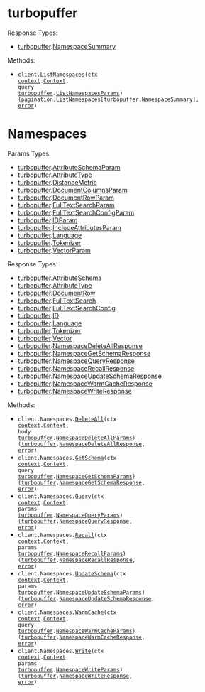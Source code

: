 # turbopuffer

Response Types:

- <a href="https://pkg.go.dev/github.com/turbopuffer/turbopuffer-go">turbopuffer</a>.<a href="https://pkg.go.dev/github.com/turbopuffer/turbopuffer-go#NamespaceSummary">NamespaceSummary</a>

Methods:

- <code title="get /v1/namespaces">client.<a href="https://pkg.go.dev/github.com/turbopuffer/turbopuffer-go#TurbopufferService.ListNamespaces">ListNamespaces</a>(ctx <a href="https://pkg.go.dev/context">context</a>.<a href="https://pkg.go.dev/context#Context">Context</a>, query <a href="https://pkg.go.dev/github.com/turbopuffer/turbopuffer-go">turbopuffer</a>.<a href="https://pkg.go.dev/github.com/turbopuffer/turbopuffer-go#ListNamespacesParams">ListNamespacesParams</a>) (<a href="https://pkg.go.dev/github.com/turbopuffer/turbopuffer-go/packages/pagination">pagination</a>.<a href="https://pkg.go.dev/github.com/turbopuffer/turbopuffer-go/packages/pagination#ListNamespaces">ListNamespaces</a>[<a href="https://pkg.go.dev/github.com/turbopuffer/turbopuffer-go">turbopuffer</a>.<a href="https://pkg.go.dev/github.com/turbopuffer/turbopuffer-go#NamespaceSummary">NamespaceSummary</a>], <a href="https://pkg.go.dev/builtin#error">error</a>)</code>

# Namespaces

Params Types:

- <a href="https://pkg.go.dev/github.com/turbopuffer/turbopuffer-go">turbopuffer</a>.<a href="https://pkg.go.dev/github.com/turbopuffer/turbopuffer-go#AttributeSchemaParam">AttributeSchemaParam</a>
- <a href="https://pkg.go.dev/github.com/turbopuffer/turbopuffer-go">turbopuffer</a>.<a href="https://pkg.go.dev/github.com/turbopuffer/turbopuffer-go#AttributeType">AttributeType</a>
- <a href="https://pkg.go.dev/github.com/turbopuffer/turbopuffer-go">turbopuffer</a>.<a href="https://pkg.go.dev/github.com/turbopuffer/turbopuffer-go#DistanceMetric">DistanceMetric</a>
- <a href="https://pkg.go.dev/github.com/turbopuffer/turbopuffer-go">turbopuffer</a>.<a href="https://pkg.go.dev/github.com/turbopuffer/turbopuffer-go#DocumentColumnsParam">DocumentColumnsParam</a>
- <a href="https://pkg.go.dev/github.com/turbopuffer/turbopuffer-go">turbopuffer</a>.<a href="https://pkg.go.dev/github.com/turbopuffer/turbopuffer-go#DocumentRowParam">DocumentRowParam</a>
- <a href="https://pkg.go.dev/github.com/turbopuffer/turbopuffer-go">turbopuffer</a>.<a href="https://pkg.go.dev/github.com/turbopuffer/turbopuffer-go#FullTextSearchParam">FullTextSearchParam</a>
- <a href="https://pkg.go.dev/github.com/turbopuffer/turbopuffer-go">turbopuffer</a>.<a href="https://pkg.go.dev/github.com/turbopuffer/turbopuffer-go#FullTextSearchConfigParam">FullTextSearchConfigParam</a>
- <a href="https://pkg.go.dev/github.com/turbopuffer/turbopuffer-go">turbopuffer</a>.<a href="https://pkg.go.dev/github.com/turbopuffer/turbopuffer-go#IDParam">IDParam</a>
- <a href="https://pkg.go.dev/github.com/turbopuffer/turbopuffer-go">turbopuffer</a>.<a href="https://pkg.go.dev/github.com/turbopuffer/turbopuffer-go#IncludeAttributesParam">IncludeAttributesParam</a>
- <a href="https://pkg.go.dev/github.com/turbopuffer/turbopuffer-go">turbopuffer</a>.<a href="https://pkg.go.dev/github.com/turbopuffer/turbopuffer-go#Language">Language</a>
- <a href="https://pkg.go.dev/github.com/turbopuffer/turbopuffer-go">turbopuffer</a>.<a href="https://pkg.go.dev/github.com/turbopuffer/turbopuffer-go#Tokenizer">Tokenizer</a>
- <a href="https://pkg.go.dev/github.com/turbopuffer/turbopuffer-go">turbopuffer</a>.<a href="https://pkg.go.dev/github.com/turbopuffer/turbopuffer-go#VectorParam">VectorParam</a>

Response Types:

- <a href="https://pkg.go.dev/github.com/turbopuffer/turbopuffer-go">turbopuffer</a>.<a href="https://pkg.go.dev/github.com/turbopuffer/turbopuffer-go#AttributeSchema">AttributeSchema</a>
- <a href="https://pkg.go.dev/github.com/turbopuffer/turbopuffer-go">turbopuffer</a>.<a href="https://pkg.go.dev/github.com/turbopuffer/turbopuffer-go#AttributeType">AttributeType</a>
- <a href="https://pkg.go.dev/github.com/turbopuffer/turbopuffer-go">turbopuffer</a>.<a href="https://pkg.go.dev/github.com/turbopuffer/turbopuffer-go#DocumentRow">DocumentRow</a>
- <a href="https://pkg.go.dev/github.com/turbopuffer/turbopuffer-go">turbopuffer</a>.<a href="https://pkg.go.dev/github.com/turbopuffer/turbopuffer-go#FullTextSearch">FullTextSearch</a>
- <a href="https://pkg.go.dev/github.com/turbopuffer/turbopuffer-go">turbopuffer</a>.<a href="https://pkg.go.dev/github.com/turbopuffer/turbopuffer-go#FullTextSearchConfig">FullTextSearchConfig</a>
- <a href="https://pkg.go.dev/github.com/turbopuffer/turbopuffer-go">turbopuffer</a>.<a href="https://pkg.go.dev/github.com/turbopuffer/turbopuffer-go#ID">ID</a>
- <a href="https://pkg.go.dev/github.com/turbopuffer/turbopuffer-go">turbopuffer</a>.<a href="https://pkg.go.dev/github.com/turbopuffer/turbopuffer-go#Language">Language</a>
- <a href="https://pkg.go.dev/github.com/turbopuffer/turbopuffer-go">turbopuffer</a>.<a href="https://pkg.go.dev/github.com/turbopuffer/turbopuffer-go#Tokenizer">Tokenizer</a>
- <a href="https://pkg.go.dev/github.com/turbopuffer/turbopuffer-go">turbopuffer</a>.<a href="https://pkg.go.dev/github.com/turbopuffer/turbopuffer-go#Vector">Vector</a>
- <a href="https://pkg.go.dev/github.com/turbopuffer/turbopuffer-go">turbopuffer</a>.<a href="https://pkg.go.dev/github.com/turbopuffer/turbopuffer-go#NamespaceDeleteAllResponse">NamespaceDeleteAllResponse</a>
- <a href="https://pkg.go.dev/github.com/turbopuffer/turbopuffer-go">turbopuffer</a>.<a href="https://pkg.go.dev/github.com/turbopuffer/turbopuffer-go#NamespaceGetSchemaResponse">NamespaceGetSchemaResponse</a>
- <a href="https://pkg.go.dev/github.com/turbopuffer/turbopuffer-go">turbopuffer</a>.<a href="https://pkg.go.dev/github.com/turbopuffer/turbopuffer-go#NamespaceQueryResponse">NamespaceQueryResponse</a>
- <a href="https://pkg.go.dev/github.com/turbopuffer/turbopuffer-go">turbopuffer</a>.<a href="https://pkg.go.dev/github.com/turbopuffer/turbopuffer-go#NamespaceRecallResponse">NamespaceRecallResponse</a>
- <a href="https://pkg.go.dev/github.com/turbopuffer/turbopuffer-go">turbopuffer</a>.<a href="https://pkg.go.dev/github.com/turbopuffer/turbopuffer-go#NamespaceUpdateSchemaResponse">NamespaceUpdateSchemaResponse</a>
- <a href="https://pkg.go.dev/github.com/turbopuffer/turbopuffer-go">turbopuffer</a>.<a href="https://pkg.go.dev/github.com/turbopuffer/turbopuffer-go#NamespaceWarmCacheResponse">NamespaceWarmCacheResponse</a>
- <a href="https://pkg.go.dev/github.com/turbopuffer/turbopuffer-go">turbopuffer</a>.<a href="https://pkg.go.dev/github.com/turbopuffer/turbopuffer-go#NamespaceWriteResponse">NamespaceWriteResponse</a>

Methods:

- <code title="delete /v2/namespaces/{namespace}">client.Namespaces.<a href="https://pkg.go.dev/github.com/turbopuffer/turbopuffer-go#NamespaceService.DeleteAll">DeleteAll</a>(ctx <a href="https://pkg.go.dev/context">context</a>.<a href="https://pkg.go.dev/context#Context">Context</a>, body <a href="https://pkg.go.dev/github.com/turbopuffer/turbopuffer-go">turbopuffer</a>.<a href="https://pkg.go.dev/github.com/turbopuffer/turbopuffer-go#NamespaceDeleteAllParams">NamespaceDeleteAllParams</a>) (<a href="https://pkg.go.dev/github.com/turbopuffer/turbopuffer-go">turbopuffer</a>.<a href="https://pkg.go.dev/github.com/turbopuffer/turbopuffer-go#NamespaceDeleteAllResponse">NamespaceDeleteAllResponse</a>, <a href="https://pkg.go.dev/builtin#error">error</a>)</code>
- <code title="get /v1/namespaces/{namespace}/schema">client.Namespaces.<a href="https://pkg.go.dev/github.com/turbopuffer/turbopuffer-go#NamespaceService.GetSchema">GetSchema</a>(ctx <a href="https://pkg.go.dev/context">context</a>.<a href="https://pkg.go.dev/context#Context">Context</a>, query <a href="https://pkg.go.dev/github.com/turbopuffer/turbopuffer-go">turbopuffer</a>.<a href="https://pkg.go.dev/github.com/turbopuffer/turbopuffer-go#NamespaceGetSchemaParams">NamespaceGetSchemaParams</a>) (<a href="https://pkg.go.dev/github.com/turbopuffer/turbopuffer-go">turbopuffer</a>.<a href="https://pkg.go.dev/github.com/turbopuffer/turbopuffer-go#NamespaceGetSchemaResponse">NamespaceGetSchemaResponse</a>, <a href="https://pkg.go.dev/builtin#error">error</a>)</code>
- <code title="post /v2/namespaces/{namespace}/query">client.Namespaces.<a href="https://pkg.go.dev/github.com/turbopuffer/turbopuffer-go#NamespaceService.Query">Query</a>(ctx <a href="https://pkg.go.dev/context">context</a>.<a href="https://pkg.go.dev/context#Context">Context</a>, params <a href="https://pkg.go.dev/github.com/turbopuffer/turbopuffer-go">turbopuffer</a>.<a href="https://pkg.go.dev/github.com/turbopuffer/turbopuffer-go#NamespaceQueryParams">NamespaceQueryParams</a>) (<a href="https://pkg.go.dev/github.com/turbopuffer/turbopuffer-go">turbopuffer</a>.<a href="https://pkg.go.dev/github.com/turbopuffer/turbopuffer-go#NamespaceQueryResponse">NamespaceQueryResponse</a>, <a href="https://pkg.go.dev/builtin#error">error</a>)</code>
- <code title="post /v1/namespaces/{namespace}/_debug/recall">client.Namespaces.<a href="https://pkg.go.dev/github.com/turbopuffer/turbopuffer-go#NamespaceService.Recall">Recall</a>(ctx <a href="https://pkg.go.dev/context">context</a>.<a href="https://pkg.go.dev/context#Context">Context</a>, params <a href="https://pkg.go.dev/github.com/turbopuffer/turbopuffer-go">turbopuffer</a>.<a href="https://pkg.go.dev/github.com/turbopuffer/turbopuffer-go#NamespaceRecallParams">NamespaceRecallParams</a>) (<a href="https://pkg.go.dev/github.com/turbopuffer/turbopuffer-go">turbopuffer</a>.<a href="https://pkg.go.dev/github.com/turbopuffer/turbopuffer-go#NamespaceRecallResponse">NamespaceRecallResponse</a>, <a href="https://pkg.go.dev/builtin#error">error</a>)</code>
- <code title="post /v1/namespaces/{namespace}/schema">client.Namespaces.<a href="https://pkg.go.dev/github.com/turbopuffer/turbopuffer-go#NamespaceService.UpdateSchema">UpdateSchema</a>(ctx <a href="https://pkg.go.dev/context">context</a>.<a href="https://pkg.go.dev/context#Context">Context</a>, params <a href="https://pkg.go.dev/github.com/turbopuffer/turbopuffer-go">turbopuffer</a>.<a href="https://pkg.go.dev/github.com/turbopuffer/turbopuffer-go#NamespaceUpdateSchemaParams">NamespaceUpdateSchemaParams</a>) (<a href="https://pkg.go.dev/github.com/turbopuffer/turbopuffer-go">turbopuffer</a>.<a href="https://pkg.go.dev/github.com/turbopuffer/turbopuffer-go#NamespaceUpdateSchemaResponse">NamespaceUpdateSchemaResponse</a>, <a href="https://pkg.go.dev/builtin#error">error</a>)</code>
- <code title="get /v1/namespaces/{namespace}/hint_cache_warm">client.Namespaces.<a href="https://pkg.go.dev/github.com/turbopuffer/turbopuffer-go#NamespaceService.WarmCache">WarmCache</a>(ctx <a href="https://pkg.go.dev/context">context</a>.<a href="https://pkg.go.dev/context#Context">Context</a>, query <a href="https://pkg.go.dev/github.com/turbopuffer/turbopuffer-go">turbopuffer</a>.<a href="https://pkg.go.dev/github.com/turbopuffer/turbopuffer-go#NamespaceWarmCacheParams">NamespaceWarmCacheParams</a>) (<a href="https://pkg.go.dev/github.com/turbopuffer/turbopuffer-go">turbopuffer</a>.<a href="https://pkg.go.dev/github.com/turbopuffer/turbopuffer-go#NamespaceWarmCacheResponse">NamespaceWarmCacheResponse</a>, <a href="https://pkg.go.dev/builtin#error">error</a>)</code>
- <code title="post /v2/namespaces/{namespace}">client.Namespaces.<a href="https://pkg.go.dev/github.com/turbopuffer/turbopuffer-go#NamespaceService.Write">Write</a>(ctx <a href="https://pkg.go.dev/context">context</a>.<a href="https://pkg.go.dev/context#Context">Context</a>, params <a href="https://pkg.go.dev/github.com/turbopuffer/turbopuffer-go">turbopuffer</a>.<a href="https://pkg.go.dev/github.com/turbopuffer/turbopuffer-go#NamespaceWriteParams">NamespaceWriteParams</a>) (<a href="https://pkg.go.dev/github.com/turbopuffer/turbopuffer-go">turbopuffer</a>.<a href="https://pkg.go.dev/github.com/turbopuffer/turbopuffer-go#NamespaceWriteResponse">NamespaceWriteResponse</a>, <a href="https://pkg.go.dev/builtin#error">error</a>)</code>
